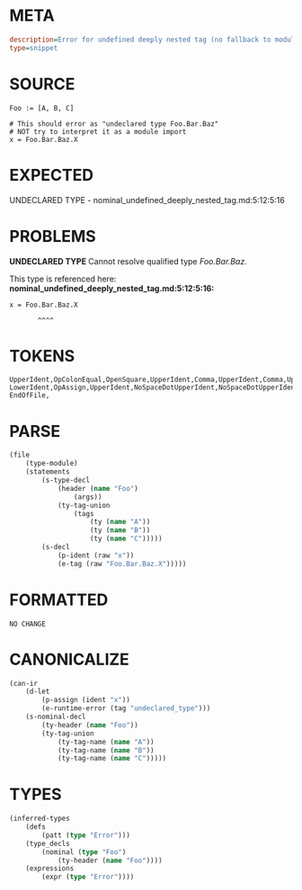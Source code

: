 # META
~~~ini
description=Error for undefined deeply nested tag (no fallback to module)
type=snippet
~~~
# SOURCE
~~~roc
Foo := [A, B, C]

# This should error as "undeclared type Foo.Bar.Baz"
# NOT try to interpret it as a module import
x = Foo.Bar.Baz.X
~~~
# EXPECTED
UNDECLARED TYPE - nominal_undefined_deeply_nested_tag.md:5:12:5:16
# PROBLEMS
**UNDECLARED TYPE**
Cannot resolve qualified type _Foo.Bar.Baz_.

This type is referenced here:
**nominal_undefined_deeply_nested_tag.md:5:12:5:16:**
```roc
x = Foo.Bar.Baz.X
```
           ^^^^


# TOKENS
~~~zig
UpperIdent,OpColonEqual,OpenSquare,UpperIdent,Comma,UpperIdent,Comma,UpperIdent,CloseSquare,
LowerIdent,OpAssign,UpperIdent,NoSpaceDotUpperIdent,NoSpaceDotUpperIdent,NoSpaceDotUpperIdent,
EndOfFile,
~~~
# PARSE
~~~clojure
(file
	(type-module)
	(statements
		(s-type-decl
			(header (name "Foo")
				(args))
			(ty-tag-union
				(tags
					(ty (name "A"))
					(ty (name "B"))
					(ty (name "C")))))
		(s-decl
			(p-ident (raw "x"))
			(e-tag (raw "Foo.Bar.Baz.X")))))
~~~
# FORMATTED
~~~roc
NO CHANGE
~~~
# CANONICALIZE
~~~clojure
(can-ir
	(d-let
		(p-assign (ident "x"))
		(e-runtime-error (tag "undeclared_type")))
	(s-nominal-decl
		(ty-header (name "Foo"))
		(ty-tag-union
			(ty-tag-name (name "A"))
			(ty-tag-name (name "B"))
			(ty-tag-name (name "C")))))
~~~
# TYPES
~~~clojure
(inferred-types
	(defs
		(patt (type "Error")))
	(type_decls
		(nominal (type "Foo")
			(ty-header (name "Foo"))))
	(expressions
		(expr (type "Error"))))
~~~

